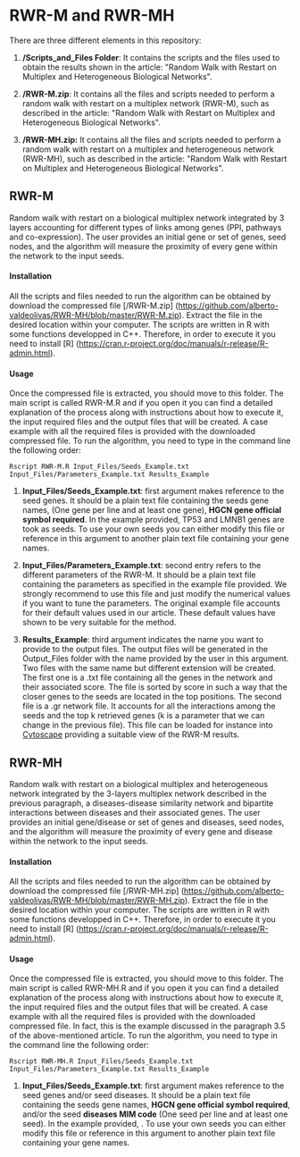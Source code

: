 # RWR-M and RWR-MH

There are three different elements in this repository: 

1. **/Scripts_and_Files Folder**: It contains the scripts and the files used to obtain the results shown in the article: "Random Walk with Restart on Multiplex and Heterogeneous Biological Networks". 

2. **/RWR-M.zip**: It contains all the files and scripts needed to perform a random walk with restart on a multiplex network (RWR-M), such as described in the article: "Random Walk with Restart on Multiplex and Heterogeneous Biological Networks".

3. **/RWR-MH.zip:** It contains all the files and scripts needed to perform a random walk with restart on a multiplex and heterogeneous network (RWR-MH), such as described in the article: "Random Walk with Restart on Multiplex and Heterogeneous Biological Networks".

## RWR-M 

Random walk with restart on a biological multiplex network integrated by 3 layers accounting for different types of links among genes (PPI, pathways and co-expression). The user provides an initial gene or set of genes, seed nodes, and the algorithm will measure the proximity of every gene within the network to the input seeds. 

#### Installation

All the scripts and files needed to run the algorithm can be obtained by download the compressed file [/RWR-M.zip] (https://github.com/alberto-valdeolivas/RWR-MH/blob/master/RWR-M.zip). Extract the file in the desired location within your computer. The scripts are written in R with some functions developped in C++. Therefore, in order to execute it you need to install [R] (https://cran.r-project.org/doc/manuals/r-release/R-admin.html). 

#### Usage

Once the compressed file is extracted, you should move to this folder. The main script is called RWR-M.R and if you open it you can find a detailed explanation of the process along with instructions about how to execute it, the input required files and the output files that will be created. A case example with all the required files is provided with the downloaded compressed file. To run the algorithm, you need to type in the command line the following order: 

`Rscript RWR-M.R Input_Files/Seeds_Example.txt Input_Files/Parameters_Example.txt Results_Example`

1. **Input_Files/Seeds_Example.txt**: first argument makes reference to the seed genes. It should be a plain text file containing the seeds gene names, (One gene per line and at least one gene), **HGCN gene official symbol required**. In the example provided, TP53 and LMNB1 genes are took as seeds. To use your own seeds you can either modify this file or reference in this argument to another plain text file containing your gene names. 

2. **Input_Files/Parameters_Example.txt**: second entry refers to the different parameters of the RWR-M. It should be a plain text file containing the parameters as specified in the example file provided. We strongly recommend to use this file and just modify the numerical values if you want to tune the parameters. The original example file accounts for their default values used in our article. These default values have shown to be very suitable for the method.

3. **Results_Example**: third argument indicates the name you want to provide to the output files. The output files will be generated in the Output_Files folder with the name provided by the user in this argument. Two files with the same name but different extension will be created. The first one is a .txt file containing all the genes in the network and their associated score. The file is sorted by score in such a way that the closer genes to the seeds are located in the top positions. The second file is a .gr network file. It accounts for all the interactions among the seeds and the top k retrieved genes (k is a parameter that we can change in the previous file). This file can be loaded for instance into [Cytoscape](http://www.cytoscape.org/) providing a suitable view of the RWR-M results. 

## RWR-MH 

Random walk with restart on a biological multiplex and heterogeneous network integrated by the 3-layers multiplex network described in the previous paragraph, a diseases-disease similarity network and bipartite interactions between diseases and their associated genes. The user provides an initial gene/disease or set of genes and diseases, seed nodes, and the algorithm will measure the proximity of every gene and disease within the network to the input seeds. 

#### Installation

All the scripts and files needed to run the algorithm can be obtained by download the compressed file [/RWR-MH.zip] (https://github.com/alberto-valdeolivas/RWR-MH/blob/master/RWR-MH.zip). Extract the file in the desired location within your computer. The scripts are written in R with some functions developped in C++. Therefore, in order to execute it you need to install [R] (https://cran.r-project.org/doc/manuals/r-release/R-admin.html). 

#### Usage

Once the compressed file is extracted, you should move to this folder. The main script is called RWR-MH.R and if you open it you can find a detailed explanation of the process along with instructions about how to execute it, the input required files and the output files that will be created. A case example with all the required files is provided with the downloaded compressed file. In fact, this is the example discussed in the paragraph 3.5 of the above-mentioned article. To run the algorithm, you need to type in the command line the following order: 

`Rscript RWR-MH.R Input_Files/Seeds_Example.txt Input_Files/Parameters_Example.txt Results_Example`

1. **Input_Files/Seeds_Example.txt**: first argument makes reference to the seed genes and/or seed diseases. It should be a plain text file containing the seeds gene names, **HGCN gene official symbol required**, and/or the seed **diseases MIM code** (One seed per line and at least one seed). In the example provided, . To use your own seeds you can either modify this file or reference in this argument to another plain text file containing your gene names. 
